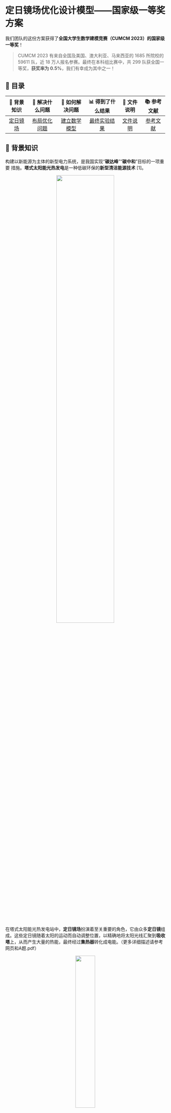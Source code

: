 # 定日镜场优化设计模型——国家级一等奖方案
我们团队的这份方案获得了**全国大学生数学建模竞赛（CUMCM 2023）的国家级一等奖**！

> CUMCM 2023 有来自全国及美国、澳大利亚、马来西亚的 1685 所院校的 59611 队，近 18 万人报名参赛。最终在本科组比赛中，共 299 队获全国一等奖，**获奖率为 0.5%**，我们有幸成为其中之一！

## 📑 目录
| 📖 背景知识 | 🎯 解决什么问题 | 🔧 如何解决问题 | 📊 得到了什么结果 | 📁 文件说明 | 📚 参考文献 |
| :---: | :---: | :---: | :---: | :---: | :---: |
| [定日镜场](#-背景知识) | [布局优化问题](#-解决什么问题) | [建立数学模型](#-如何解决问题) | [最终实验结果](#-得到了什么结果) | [文件说明](#-文件说明) | [参考文献](#-参考文献) |

## 📖 背景知识
构建以新能源为主体的新型电力系统，是我国实现“**碳达峰**”“**碳中和**”目标的一项重要
措施。**塔式太阳能光热发电**是一种低碳环保的**新型清洁能源技术** [1]。


<p align="center">
  <img src="figs/fig1.png" width="60%">
</p>

在塔式太阳能光热发电站中，**定日镜场**扮演着至关重要的角色，它由众多**定日镜**组成。这些定日镜随着太阳的运动而自动调整位置，以精确地将太阳光线汇聚到**吸收塔**上，从而产生大量的热能，最终经过**集热器**转化成电能。（更多详细描述请参考网页和A题.pdf）


<p align="center">
  <img src="figs/fig2.png" width="35%">
</p>

## 🎯 解决什么问题
定日镜场的优化设计对实现高效的太阳能光热转换至关重要。通过建立数学模型，
我们可以调整定日镜的位置和尺寸，以最大程度地提高光热发电的效率，这个过程对于实现高效的可再生能源产生至关重要。

因此，我们的**最终目标**是建立一个数学模型，用于**优化定日镜场的布局**，以最大程度地提高光热发电的效率。为了实现这个最终目标，我们将问题拆分成以下三个子问题：

<p align="center">
  <img src="figs/fig3.png" width="80%">
</p>


## 🔧 如何解决问题
首先建立数学模型，在给定定日镜场各项参数的前提下，计算定日镜场的光学效率和输出功率，这是优化设计的基础。然后为了简化问题，限制自由度进行优化。最后为了尽可能提升性能，尽可能接近现实场景，在更高自由度的情况下进行优化。

### 问题一：评估模型的建立
根据题目信息和文献得到太阳高度角、方位角、赤纬角 [2]。通过三个角度建立入射光线，反射光线以及定日镜法向向量的模型。

<p align="center">
  <img src="figs/fig4.png" width="50%">
</p>


由于光线的发散性，太阳光的入射光线是一束锥形光束 [3]，并以主光线的单位向量为垂直参考。采用二维正态分布[4]去描述光锥圆盘面的能流密度，形成偏移向量𝒕 ⃗用于描述非平行光线和主光线之间的偏移。矢量叠加后，得到在光锥中非平行光线的单位向量[5] ：

<p align="center">
  <img src="figs/fig5.png" width="80%">
</p>

截断损失主要由于集热器的尺寸有限，导致部分反射光线照射在集热器之外，造成了能量的损失。继续沿用蒙特卡洛光线追迹法去刻画截断效率带来的能量损失。计算经镜面反射后最终到达集热器中心的光线数目来得到截断效率

<p align="center">
  <img src="figs/fig6.png" width="40%">
</p>

### 问题二：限制自由度的优化
参考Campo布置方法[6] ，提出一种同心圆密排布局方式，以减少模型的参数。定义相邻两个定日镜的最小安全距离。建立定日镜尺寸和第n个同心圆上定日镜数量的关系。通过该布局，建立定日镜尺寸和定日镜位置、数目的关系，改变尺寸即可改变定日镜的位置和数目，减少参数的数量。

<p align="center">
  <img src="figs/fig7.png" width="40%">
</p>

根据约束条件，建立单位面积年平均输出热功率优化模型。上层规划确定了吸收塔的具体位置，并传递给下层；下层在上层的规划基础上，对定日镜的参数进行优化，并将优化结果反馈给上层，上层规划再根据反馈调整吸收塔的位置。多次循环迭代可以得到最大的单位面积年平均输出热功率。

<p align="center">
  <img src="figs/fig8.png" width="70%">
</p>



### 问题三：自由度更多的优化
若离吸收塔较远的定日镜安装高度高，离吸收塔较近的定日镜尺寸较小，吸收塔获得的能量是最高的。在真实的定日镜场的布局中，近塔区的定日镜密集，远塔区的定日镜稀疏 [7] 

<p align="center">
  <img src="figs/fig9.png" width="80%">
</p>

## 📊 得到了什么结果
我们团队的这份方案获得了**全国大学生数学建模竞赛（CUMCM 2023）的国家级一等奖**！

CUMCM 2023 有来自全国及美国、澳大利亚、马来西亚的 1685 所院校的 59611 队，近 18 万人报名参赛。最终在本科组比赛中，共 299 队获全国一等奖，**获奖率为 0.5%**，我们有幸成为其中之一！

### 问题一：评估模型的建立
<p align="center">
  <img src="figs/fig10.png" width="75%">
</p>
<p align="center">
  <img src="figs/fig13.png" width="75%">
</p>

### 问题二：限制自由度的优化
<p align="center">
  <img src="figs/fig11.png" width="75%">
</p>
<p align="center">
  <img src="figs/fig14.png" width="50%">
</p>

### 问题三：自由度更多的优化
<p align="center">
  <img src="figs/fig12.png" width="75%">
</p>
<p align="center">
  <img src="figs/fig15.png" width="50%">
</p>

## 📁 文件说明

* A题.pdf：题目详细介绍
* 定日镜场优化设计模型.pdf：我们的最终论文
* 答辩ppt.pptx：获国家级奖项推荐后，需要向专家委员组答辩，这是我们的答辩ppt
* 支撑材料：代码和数据全部在里面了，应该写了蛮多注释的

## 📚 参考文献

[1] 24 小时连续发电！“清洁+储能+调峰”，超万面定日镜“绽放”戈壁滩，CNTV，13频道，新闻直播间，2023年8月14日16:46:23.

[2] 蔡志杰，太阳影子定位[J]，数学建模及其应用，2015，4(4):25-33.

[3] 张平等，太阳能塔式光热镜场光学效率计算方法[J]，技术与市场，2021，28(6):5-8. 

[4] 张宏丽,王志峰.塔式电站定日镜场布置范围的理论分析[J].太阳能学报,2011,32(01):89-94.

[5] 周艺艺,田军,陈将,赵豫红.基于GPU的塔式太阳能热电系统吸热功率计算[J].控制工程,2015,22(02):282-286

[6] 高博,刘建兴,孙浩,刘二林.基于自适应引力搜索算法的定日镜场优化布置[J].太阳能学报,2022,43(10):119-125.

[7] 孙浩,高博,刘建兴.塔式太阳能电站定日镜场布局研究[J].发电技术,2021,42(06):690-698


